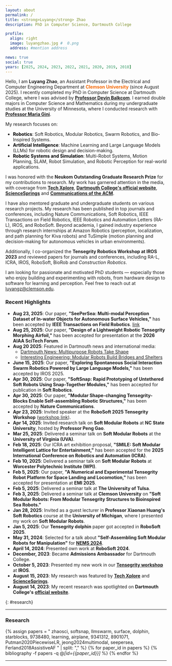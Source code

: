 ```yaml
---
layout: about
permalink: /
title: <strong>Luyang</strong> Zhao
description: PhD in Computer Science, Dartmouth College

profile:
  align: right
  image: luyangzhao.jpg #  0.png 
  address: #mention address

news: true
social: true
years: [2025, 2024, 2023, 2022, 2021, 2020, 2019, 2018]
---
```


<!-- <div class="profile-images">
  <img src="{{ site.baseurl }}/assets/img/0.jpeg" alt="Luyang Zhao Profile Image 1" class="profile-img">
</div> -->

<!-- 
Hello, I am Luyang Zhao, a PhD candidate in Computer Science at Dartmouth College, mentored by [**Professor Devin Balkcom**](https://rlab.cs.dartmouth.edu/devin/). 
My research domain is diverse, encompassing **soft robots**, **modular robots**, **reinforcement learning**, **large language models (LLMs)**, **multi-robot systems**, **motion planning**, and **Simultaneous Localization and Mapping (SLAM)**. My work integrates machine learning techniques with robotics design, application, and planning to develop adaptive, intelligent systems capable of complex behaviors and interactions in dynamic environments.



I earned double majors in Computer Science and Mathematics during my undergraduate years at the University of Minnesota, where I worked on research projects with [**Professor Maria Gini**](https://www-users.cse.umn.edu/~gini/).

Lately, I've been deeply involved in the design and analysis of **self-assembling soft modular robots**. For the terrestrial project, I am collaborating with [**Professor Kostas Bekris**](https://robotics.cs.rutgers.edu/pracsys/members/kostas-bekris/) from Rutgers University, [**Professor Rebecca Kramer-Bottiglio**](https://www.eng.yale.edu/faboratory/) from Yale University, [**Professor Xiaonan Huang**](https://robotics.umich.edu/profile/xiaonan-sean-huang/) from the University of Michigan, and [**Professor Muhao Chen**](https://muhao-chen.github.io/) from the University of Kentucky. These robots have the unique capability to autonomously adapt and navigate across varied terrains, especially in challenging situations like crossing gaps, maneuvering over obstacles, and navigating through narrow passageways. Additionally, they can build active human-scale structures such as tents and scaffolding with the help of drones. 

My aquatic project is focused on building an aquatic platform for exploring locomotion, manipulation, and structure formation tasks, where I am using reinforcement learning to generate gaits for different configurations. This project is now collaborating with [**Professor Alberto Quattrini Li**](https://rlab.cs.dartmouth.edu/albertoq/) from Dartmouth College, [**Professor Muhao Chen**](https://muhao-chen.github.io/) from the University of Kentucky and  [**Professor Haibo Dong**](https://engineering.virginia.edu/faculty/haibo-dong) from the University of Virginia.

I am also investigating flexible, bio-inspired robotics, with a focus on designs like dolphin-inspired robots and morphing wings. Our research on morphing wings has been accepted by AIAA, and our work on the dolphin-inspired robot has been submitted to RoboSoft 2025.

I have also utilized **generative models, such as large language models (e.g., GPT)**, to design soft modular robots for various tasks. This work was done in collaboration with [**Professor Soroush Vosoughi**](https://www.cs.dartmouth.edu/~soroush/) from Dartmouth College and [**Professor Bo Zhu**](https://faculty.cc.gatech.edu/~bozhu/) from Georgia Tech.

In addition to these projects, I am also interested in theoretical motion planning problems, aiming to develop memory-efficient motion planning algorithms that maintain high-quality path-finding while minimizing resource usage.

I have co-organized workshops, including the **Tensegrity Robotics Workshop at IROS 2023**, and have mentored several graduate and undergraduate students. I have received the **Neukom Outstanding Graduate Research Prize** in 2023.


As a **reviewer**, I have evaluated papers for Journal **RA-L** and conferences like **ICRA**, **IROS**, **RoboSoft**, and **BioRob**. I have also completed research internships at **Amazon** and **TuSimple**, where I worked on projects related to localization, path planning, and autonomous vehicle optimization.

 -->

<!-- 
Hello, I am **Luyang Zhao**, recently completed my PhD in Computer Science at Dartmouth College, mentored by [**Professor Devin Balkcom**](https://rlab.cs.dartmouth.edu/devin/). I earned double majors in Computer Science and Mathematics during my undergraduate years at the University of Minnesota, where I worked on research projects with [**Professor Maria Gini**](https://www-users.cse.umn.edu/~gini/).  -->


Hello, I am **Luyang Zhao**, an Assistant Professor in the Electrical and Computer Engineering Department at <span style="color:#F56600"><strong><a href="https://www.clemson.edu" style="color:#F56600; text-decoration:none;">Clemson University</a></strong></span> (since August 2025).
I recently completed my PhD in Computer Science at Dartmouth College, where I was advised by [**Professor Devin Balkcom**](https://rlab.cs.dartmouth.edu/devin/). I earned double majors in Computer Science and Mathematics during my undergraduate studies at the University of Minnesota, where I conducted research with [**Professor Maria Gini**](https://www-users.cse.umn.edu/~gini/).


My research focuses on:

- <span style="color: black;">**Robotics**</span>: Soft Robotics, Modular Robotics, Swarm Robotics, and Bio-Inspired Systems.  
- <span style="color: black;">**Artificial Intelligence**</span>: Machine Learning and Large Language Models (LLMs) for robotic design and decision-making.  
- <span style="color: black;">**Robotic Systems and Simulation**</span>: Multi-Robot Systems, Motion Planning, SLAM, Robot Simulation, and Robotic Perception for real-world applications.  

I was honored with the **Neukom Outstanding Graduate Research Prize** for my contributions to research. My work has garnered attention in the media, with coverage from 
[**Tech Xplore**](https://techxplore.com/news/2023-08-science-flexible-robots-soft-modules.amp),
[**Dartmouth College's official website**](https://home.dartmouth.edu/news/2023/08/computer-science-researcher-creates-flexible-robots),
 [**ScienceSprings**](https://sciencesprings.wordpress.com/2023/08/15/from-dartmouth-college-computer-science-researcher-creates-flexible-robots-luyang-zhao/) and [**Communications of the ACM**](https://cacmb4.acm.org/news/275527-computer-science-researchers-create-modular-flexible-robots/fulltext). 

I have also mentored graduate and undergraduate students on various research projects. My research has been published in top journals and conferences, including Nature Communications, Soft Robotics, IEEE Transactions on Field Robotics, IEEE Robotics and Automation Letters (RA-L), IROS, and RoboSoft.
Beyond academia, I gained industry experience through research internships at Amazon Robotics (perception, localization, and path planning for Kiva robots) and TuSimple (motion planning and decision-making for autonomous vehicles in urban environments).
<!-- Beyond academia, I gained industry experience through research internships at **Amazon Robotics**, where I worked on perception, localization, and path planning for Kiva robots in dynamic warehouse environments. At **TuSimple**, I optimized motion planning and decision-making algorithms for autonomous vehicles navigating local roads, addressing real-time navigation and safety challenges in urban and semi-structured environments. -->
Additionally, I co-organized the **Tensegrity Robotics Workshop at IROS 2023** and reviewed papers for journals and conferences, including RA-L, ICRA, IROS, RoboSoft, BioRob and *Construction Robotics*.


I am looking for passionate and motivated PhD students — especially those who enjoy building and experimenting with robots, from hardware design to software for learning and perception. Feel free to reach out at luyangz@clemson.edu.





### __Recent Highlights__  
- **Aug 23, 2025**: Our paper, **"SeePerSea: Multi-modal Perception Dataset of In-water Objects for Autonomous Surface Vehicles,"** has been accepted by **IEEE Transactions on Field Robotics**. [link](https://ieeexplore.ieee.org/stamp/stamp.jsp?tp=&arnumber=11142348)  
- **Aug 25, 2025**: Our paper, **"Design of a Lightweight Robotic Tensegrity Morphing Airfoil,"** has been accepted for presentation at the **2026 AIAA SciTech Forum**.  
- **Aug 20 2025**: Featured in Dartmouth news and international media:  
  - [Dartmouth News: Multipurpose Robots Take Shape](https://home.dartmouth.edu/news/2025/08/multipurpose-robots-take-shape)  
  - [Interesting Engineering: Modular Robots Build Bridges and Shelters](https://interestingengineering.com/innovation/modular-robots-build-bridges-and-shelters)  
- **June 15, 2025**: Our paper, **"Exploring Spontaneous Social Interaction Swarm Robotics Powered by Large Language Models,"** has been accepted by IROS 2025.
- **Apr 30, 2025**: Our paper, **"SoftSnap: Rapid Prototyping of Untethered Soft Robots Using Snap-Together Modules,"** has been accepted for publication in **Soft Robotics**.  
- **Apr 30, 2025**: Our paper, **"Modular Shape-changing Tensegrity-Blocks Enable Self-assembling Robotic Structures,"** has been accepted by **Nature Communications**.  
- **Apr 23, 2025**: Invited speaker at the **RoboSoft 2025 Tensegrity Workshop** ([workshop link](https://tensegrity-robotics.github.io/workshop)).
- **Apr 14, 2025**: Invited research talk on **Soft Modular Robots** at **NC State University**, hosted by **Professor Peng Gao**. 
- **Mar 25, 2025**: Delivered a seminar talk on **Soft Modular Robots** at the **University of Virginia (UVA)**.  
- **Feb 18, 2025**: Our ICRA art exhibition proposal, **"SMILE: Soft Modular Intelligent Lattice for Entertainment,"** has been accepted for the **2025 International Conference on Robotics and Automation (ICRA)**.  
- **Feb 10, 2025**: Delivered a seminar talk on **Soft Modular Robots** at **Worcester Polytechnic Institute (WPI)**.  
- **Feb 5, 2025**: Our paper, **"A Numerical and Experimental Tensegrity Robot Platform for Space Landing and Locomotion,"** has been accepted for presentation at **EMI 2025**.
- **Feb 5, 2025**: Delivered a seminar talk at **The University of Tulsa**.   
- **Feb 3, 2025**: Delivered a seminar talk at **Clemson University** on **"Soft Modular Robots: From Modular Tensegrity Structures to Bioinspired Sea Robots."**  
- **Jan 28, 2025**: Invited as a guest lecturer in **Professor Xiaonan Huang's Soft Robotics** course at the **University of Michigan**, where I presented my work on **Soft Modular Robots**.
- **Jan 5, 2025**: Our **Tensegrity dolphin** paper got accepted in **RoboSoft 2025**.  
- **May 31, 2024**: Selected for a talk about **"Self-Assembling Soft Modular Robots for Manipulation"** for [**NEMS 2024**](https://nems2024.khoury.northeastern.edu/).  
- **April 14, 2024**: Presented own work at **RoboSoft 2024**.  
- **December, 2023**: Became **Admissions Ambassador** for Dartmouth College.  
- **October 5, 2023**: Presented my new work in our [**Tensegrity workshop**](https://www.eng.yale.edu/faboratory/tensegrityworkshop/) at **IROS**.  
- **August 15, 2023**: My research was featured by [**Tech Xplore**](https://techxplore.com/news/2023-08-science-flexible-robots-soft-modules.amp) and [**ScienceSprings**](https://sciencesprings.wordpress.com/2023/08/15/from-dartmouth-college-computer-science-researcher-creates-flexible-robots-luyang-zhao/).  
- **August 14, 2023**: My recent research was spotlighted on **Dartmouth College's** [**official website**](https://home.dartmouth.edu/news/2023/08/computer-science-researcher-creates-flexible-robots).  


{: #research}

<!-- {: #publications} -->

---
<!-- <div style="padding-top: 5px;"></div> -->
### __Research__

<!-- learning, -->

{% assign papers = "
zhaosci,
softsnap,
llmswarm,
surface,
dolphin,
starblocks,
9738480,
learning,
airplane,
9341312,
8901071,
Putman2020PiecewiseLR, 
jeong2024multimodal,
seepersea,
Ferland2018AssistiveAF
" | split: "," %}
{% for paper_id in papers %}
  {% bibliography -f papers -q @*[id={{paper_id}}]* %}
{% endfor %}


---

<!-- Adding some space before the Teaching section -->
<div style="padding-top: 2400px;"></div>

### __Teaching__ 
{: #teaching}


- **Teaching Assistant**: Dartmouth College (Sep. 2018 - Now)
    - [CS89/189: Robot Motion Planning](https://www.cs.dartmouth.edu/devin/cs89/contents/) - 2024 Fall
    - [CS89/189: The Dark Side of AI/ML](https://dartmouth.smartcatalogiq.com/en/2023s/supplement/new-undergraduate-courses/computer-science/cosc-89-33/) - 2024 Spring
    - [CS81/281: Principles of Robot Design and Programming](https://dartmouth.smartcatalogiq.com/en/current/orc/departments-programs-undergraduate/computer-science/cosc-computer-science-undergraduate/cosc-81/) – 2018 Fall and 2025 Spring
    - [CS76/276: Artificial Intelligence](https://www.cs.dartmouth.edu/devin/cs76/syllabus/index.html) – 2018 Winter, 2019 Fall and 2023 Fall
    - [CS1: Introduction to Programming and Computation](https://www.cs.dartmouth.edu/~kvasanta/cs1/syllabus/) – 2019 Spring and 2020 Spring
    - [CS50: Software Design and Implementation](https://www.cs.dartmouth.edu/~cs50/Lectures/01-gettingstarted.html) – 2019 Summer
    - [CS59: Principles of Programming Languages](https://cosc59.gitlab.io/syllabus.pdf) – 2024 Summer
    - [CS70: Foundations of Applied Computer Science](https://dartmouth.smartcatalogiq.com/en/current/orc/departments-programs-undergraduate/computer-science/cosc-computer-science-undergraduate/cosc-70/) – 2025 Winter
    

- **Mentor**: [Summer Computing Academy](https://www-users.cse.umn.edu/~gini/computingacademy/2017/program-1w.html), University of Minnesota (June 2017)
    - Assisted senior high school students in developing programs for Scribbler robots, image processing, video, 3D printing, and other applications.

- **Lab Mentor**: Dartmouth Reality and Robotics Lab (Sep. 2018 - Now)
    - Master students: **Chun-Yi She** (2023-now), [**Yitao Jiang**](https://yitaojiang.net/) (2022-now, incoming PhD student at Dartmouth), [**Yijia Wu**](https://sixer51.github.io/) (2021-2022, now PhD student at WPI),  **Weishu Zhan** (2022-2023, incoming PhD student at The University of Manchester)
    - Undergraduate students: **Josiah Putman** (now in Google), [**Maxine Perroni-Scharf**](https://maxineps.com/) (now PhD student at MIT)


---





<!-- - **June 6, 2023**: Tied for **2nd place** in the [**2023 Neukom Outstanding Graduate Research Prize**](https://neukom.dartmouth.edu/research/neukom-research-prizes/2023-research-prize-winners).  
- **May 12, 2023**: A [**paper**](https://ieeexplore.ieee.org/document/10146508) I led was accepted for publication in **RA-L** (Robotics and Automation Letters).  
- **April 28, 2023**: Co-organized our [**Tensegrity workshop**](https://www.eng.yale.edu/faboratory/tensegrityworkshop/) for **IROS**.  
- **Jan 11, 2023**: Visited Professor [**Rebecca Kramer-Bottiglio**](https://www.eng.yale.edu/faboratory/)'s lab at **Yale University** with Professor [**Kostas Bekris**](https://robotics.cs.rutgers.edu/pracsys/members/kostas-bekris/)’s team from **Rutgers University** to discuss collaborations.  
 -->

<!-- ---
#### __Visitors__
<script type='text/javascript' id='clustrmaps' src='//cdn.clustrmaps.com/map_v2.js?cl=86988e&w=300&t=n&d=2m_nrbYNSsYJOZa9TgwIJgyXixu5GbzjtmXs1Sp4MZo&co=e8dbc9&cmo=ed3838&cmn=32d622&ct=000000'></script>

 -->

